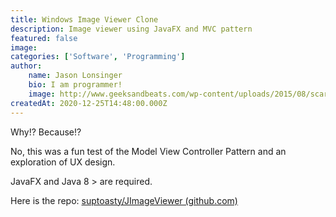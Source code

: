 ```yaml
---
title: Windows Image Viewer Clone
description: Image viewer using JavaFX and MVC pattern
featured: false
image: 
categories: ['Software', 'Programming']
author:
    name: Jason Lonsinger
    bio: I am programmer!
    image: http://www.geeksandbeats.com/wp-content/uploads/2015/08/scared-batman.jpeg
createdAt: 2020-12-25T14:48:00.000Z
---
```


<p>Why!? Because!?</p><p>No, this was a fun test of the Model View Controller Pattern and an exploration of UX design.</p><p>JavaFX and Java 8 &gt; are required.</p><p>Here is the repo: <a href="https://github.com/suptoasty/JImageViewer" rel="noopener noreferrer nofollow">suptoasty/JImageViewer (github.com)</a></p><p>
<img src=""></img>
</p>